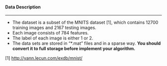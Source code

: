 #### Data Description

---

* The dataset is a subset of the MNITS dataset [1], which contains 12700 training images and 2167 testing images. 
* Each image consists of 784 features.
* The label of each image is either 1 or 2.
* The data sets are stored in “*.mat” files and in a sparse way.  **You should convert it to full storage before implement your algorithm.**



[1] <http://yann.lecun.com/exdb/mnist/>

